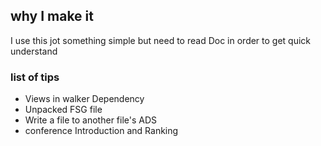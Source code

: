 ## why I make it
I use this jot something simple but need to read Doc in order to get quick understand
### list of tips
+   Views in walker Dependency
+   Unpacked FSG file
+   Write a file to another file's ADS
+   conference Introduction and Ranking
